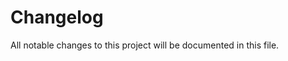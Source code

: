 # Changelog

All notable changes to this project will be documented in this file.

<!-- generated by git-cliff -->
